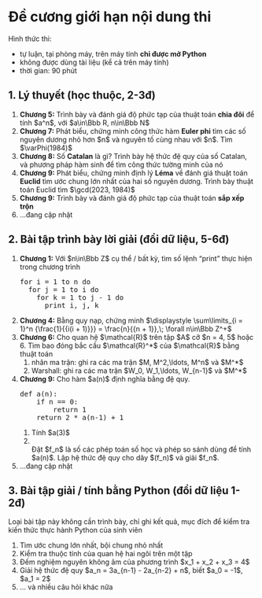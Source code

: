 # Đề cương giới hạn nội dung thi
Hình thức thi:
<ul>
  <li>tự luận, tại phòng máy, trên máy tính <b>chỉ được mở Python</b></li>
  <li>không được dùng tài liệu (kể cả trên máy tính)</li>
  <li>thời gian: 90 phút</li>
</ul>

## 1. Lý thuyết (học thuộc, 2-3đ)
<ol>
  <li><b>Chương 5:</b> Trình bày và đánh giá độ phức tạp của thuật toán <b>chia đôi</b> để tính $a^n$, với $a\in\Bbb R, n\in\Bbb N$ </li>
  <li><b>Chương 7:</b> Phát biểu, chứng minh công thức hàm <b>Euler phi</b> tìm các số nguyên dương nhỏ hơn $n$ và nguyên tố cùng nhau với $n$. Tìm $\varPhi(1984)$</li>
  <li><b>Chương 8:</b> Số <b>Catalan</b> là gì? Trình bày hệ thức đệ quy của số Catalan, và phương pháp hàm sinh để tìm công thức tường minh của nó</li>
  <li><b>Chương 9:</b> Phát biểu, chứng minh định lý <b>Léma</b> về đánh giá thuật toán <b>Euclid</b> tìm ước chung lớn nhất của hai số nguyên dương. Trình bày thuật toán Euclid tìm $\gcd(2023, 1984)$</li>
  <li><b>Chương 9:</b> Trình bày và đánh giá độ phức tạp của thuật toán <b>sắp xếp trộn</b></li>
  <li>...đang cập nhật</li>
</ol>

## 2. Bài tập trình bày lời giải (đổi dữ liệu, 5-6đ)
<ol>
  <li><b>Chương 1:</b> Với $n\in\Bbb Z$ cụ thể / bất kỳ, tìm số  lệnh <q>print</q> thực hiện trong chương trình
<pre>
for i = 1 to n do
  for j = 1 to i do
    for k = 1 to j - 1 do
      print i, j, k
</pre>
  </li>
  <li><b>Chương 4:</b> Bằng quy nạp, chứng minh $\displaystyle \sum\limits_{i = 1}^n {\frac{1}{{i(i + 1)}}}  = \frac{n}{{n + 1}},\; \forall n\in\Bbb Z^+$</li>
  <li><b>Chương 6:</b> Cho quan hệ $\mathcal{R}$ trên tập $A$ cỡ $n = 4, 5$ hoặc 6. Tìm bao đóng bắc cầu $\mathcal{R}^*$ của $\mathcal{R}$ bằng thuật toán
    <ol>
      <li>nhân ma trận: ghi ra các ma trận $M, M^2,\ldots, M^n$ và $M^*$</li>
      <li>Warshall: ghi ra các ma trận $W_0, W_1,\ldots, W_{n-1}$ và $M^*$</li>
    </ol>
  </li>
  <li><b>Chương 9:</b> Cho hàm $a(n)$ định nghĩa bằng đệ quy.
<pre>
def a(n):
    if n == 0:
        return 1
    return 2 * a(n-1) + 1
</pre>
    <ol>
      <li>Tính $a(3)$</li>
       <li></li> Đặt $f_n$ là số các phép toán số học và phép so sánh dùng để tính $a(n)$. Lập hệ thức đệ quy cho dãy $(f_n)$ và giải $f_n$.
    </ol>
  </li>
  <li>...đang cập nhật</li>
</ol>

## 3. Bài tập giải / tính bằng Python (đổi dữ liệu 1-2đ)
Loại bài tập này không cần trình bày, chỉ ghi kết quả, mục đích để kiểm tra kiến thức thực hành Python của sinh viên
<ol>
  <li>Tìm ước chung lớn nhất, bội chung nhỏ nhất</li>
  <li>Kiểm tra thuộc tính của quan hệ hai ngôi trên một tập</li>
  <li>Đếm nghiệm nguyên không âm của phương trình $x_1 + x_2 + x_3 = 4$</li>
  <li>Giải hệ thức đệ quy $a_n = 3a_{n-1} - 2a_{n-2} + n$, biết $a_0 = -1$, $a_1 = 2$</li>
  <li>... và nhiều câu hỏi khác nữa</li>
</ol>
